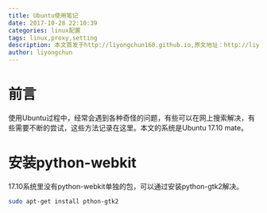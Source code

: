 ```yaml
---
title: Ubuntu使用笔记
date: 2017-10-28 22:10:39
categories: linux配置
tags: linux,proxy,setting
description: 本文首发于http://liyongchun168.github.io,原文地址：http://liyongchun168.github.io,转载请注明署名“liyongchun”并在显眼位置保留原文连接，谢谢！
author: liyongchun
---
```


# 前言
使用Ubuntu过程中，经常会遇到各种奇怪的问题，有些可以在网上搜索解决，有些需要不断的尝试，这些方法记录在这里。本文的系统是Ubuntu 17.10 mate。

 
# 安装python-webkit
17.10系统里没有python-webkit单独的包，可以通过安装python-gtk2解决。
```bash
sudo apt-get install pthon-gtk2
```


